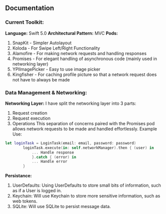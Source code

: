 ## Documentation

### Current Toolkit:
**Language:** Swift 5.0 
**Architectural Pattern:** MVC 
**Pods:** 
1. SnapKit - Simpler Autolayout
2. Koloda - For Swipe Left/Right Functionality
3. Alamofire - For making network requests and handling responses
4. Promises - For elegant handling of asynchronous code (mainly used in networking layer)
5. YPIImagePicker - Easy to use image picker
6. Kingfisher - For caching profile picture so that a network request does not have to always be made

### Data Management & Networking:
**Networking Layer:** 
I have split the networking layer into 3 parts: 
1. Request creation
2. Request execution
3. Operations 
This separation of concerns paired with the Promises pod allows network requests to be made and handled effortlessly. 
Example Use: 
```Swift
let loginTask = LoginTask(email: email, password: password)
        loginTask.execute(in: self.networkManager).then { (user) in
            ... Handle response
            }.catch { (error) in
            ... Handle error
        }
``` 
**Persistance:** 
1. UserDefaults: Using UserDefaults to store small bits of information, such as if a User is logged in.
2. Keychain: Will use Keychain to store more sensitive information, such as web tokens.
3. SQLite: Will use SQLite to persist message data.
